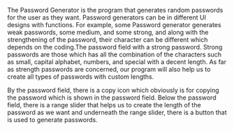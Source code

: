 The Password Generator is the program that generates random passwords for the user as they want. Password generators can be in different UI designs with functions. For example, some Password generator generates weak passwords, some medium, and some strong, and along with the strengthening of the password, their character can be different which depends on the coding.The password field with a strong password. Strong passwords are those which has all the combination of the characters such as small, capital alphabet, numbers, and special with a decent length. As far as strength passwords are concerned, our program will also help us to create all types of passwords with custom lengths.

By the password field, there is a copy icon which obviously is for copying the password which is shown in the password field. Below the password field, there is a range slider that helps us to create the length of the password as we want and underneath the range slider, there is a button that is used to generate passwords.